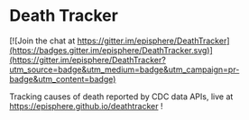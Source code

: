 # Death Tracker

[![Join the chat at https://gitter.im/episphere/DeathTracker](https://badges.gitter.im/episphere/DeathTracker.svg)](https://gitter.im/episphere/DeathTracker?utm_source=badge&utm_medium=badge&utm_campaign=pr-badge&utm_content=badge)

Tracking causes of death reported by CDC data APIs, live at https://episphere.github.io/deathtracker !
